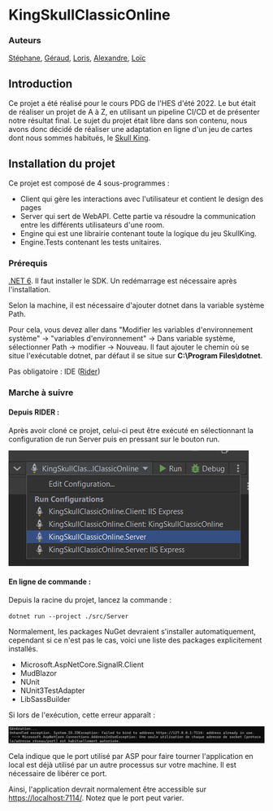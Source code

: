 # KingSkullClassicOnline

### Auteurs

[Stéphane](https://github.com/BernardLhermite),
[Géraud](https://github.com/GeraudSilvestri),
[Loris](https://github.com/Loris199),
[Alexandre](https://github.com/AJaquier),
[Loïc](https://github.com/loicrheig)

## Introduction

Ce projet a été réalisé pour le cours PDG de l'HES d'été 2022.
Le but était de réaliser un projet de A à Z, en utilisant un pipeline CI/CD et de présenter notre résultat final.
Le sujet du projet était libre dans son contenu, nous avons donc décidé de réaliser une adaptation en ligne d'un jeu de cartes dont nous sommes habitués, le [Skull King](https://www.schmidtspiele.de/files/Produkte/7/75024%20-%20Skull%20King/75024_Skull_King_DE_FR_IT_GB.pdf#page=3).

## Installation du projet

Ce projet est composé de 4 sous-programmes :

- Client qui gère les interactions avec l'utilisateur et contient le design des pages
- Server qui sert de WebAPI. Cette partie va résoudre la communication entre les différents utilisateurs d'une room.
- Engine qui est une librairie contenant toute la logique du jeu SkullKing.
- Engine.Tests contenant les tests unitaires.

### Prérequis

[.NET 6](https://dotnet.microsoft.com/en-us/download/dotnet/6.0). Il faut installer le SDK. Un redémarrage est nécessaire après l'installation.

Selon la machine, il est nécessaire d'ajouter dotnet dans la variable système Path.

Pour cela, vous devez aller dans "Modifier les variables d'environnement système" -> "variables d'environnement" -> Dans variable système, sélectionner Path -> modifier ->  Nouveau. Il faut ajouter le chemin où se situe l'exécutable dotnet, par défaut il se situe sur **C:\Program Files\dotnet**.

Pas obligatoire : IDE ([Rider](https://www.jetbrains.com/fr-fr/rider/))

### Marche à suivre

#### Depuis RIDER : 

Après avoir cloné ce projet, celui-ci peut être exécuté en sélectionnant la configuration de run Server puis en pressant sur le bouton run.

![Rider run](./doc/ressources/readme/run-config.png)


#### En ligne de commande :

Depuis la racine du projet, lancez la commande :

`` dotnet run --project ./src/Server ``


Normalement, les packages NuGet devraient s'installer automatiquement, cependant si ce n'est pas le cas, voici une liste des packages explicitement installés.

- Microsoft.AspNetCore.SignalR.Client
- MudBlazor
- NUnit
- NUnit3TestAdapter
- LibSassBuilder

Si lors de l'exécution, cette erreur apparaît :

![Rider run](./doc/ressources/readme/address-error.png)

Cela indique que le port utilisé par ASP pour faire tourner l'application en local est déjà utilisé par un autre processus sur votre machine. Il est nécessaire de libérer ce port.

Ainsi, l'application devrait normalement être accessible sur [https://localhost:7114/](https://localhost:7114/). Notez que le port peut varier.
